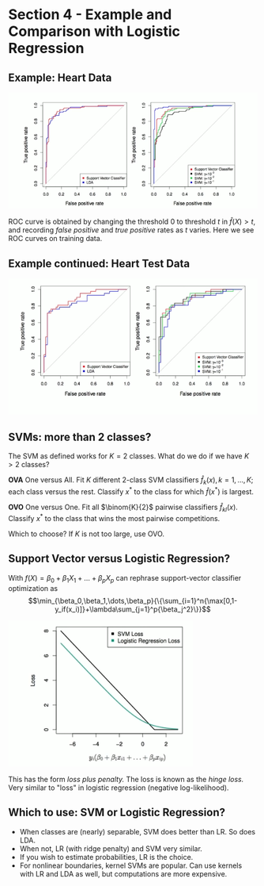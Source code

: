 # Section 4 - Example and Comparison with Logistic Regression
## Example: Heart Data
![](images/roc.png)

ROC curve is obtained by changing the threshold $0$ to threshold $t$ in $\hat{f}(X)>t,$ and recording _false positive_ and _true positive_ rates as $t$ varies. Here we see ROC curves on training data.
## Example continued: Heart Test Data
![](images/roctest.png)
## SVMs: more than $2$ classes?
The SVM as defined works for $K=2$ classes. What do we do if we have $K>2$ classes?

__OVA__
One versus All. Fit $K$ different $2$-class SVM classifiers $\hat{f}_k(x),k=1,\dots,K;$ each class versus the rest. Classify $x^*$ to the class for which $\hat{f}(x^*)$ is largest.

__OVO__
One versus One. Fit all $\binom{K}{2}$ pairwise classifiers $\hat{f}_{kl}(x).$ Classify $x^*$ to the class that wins the most pairwise competitions.

Which to choose? If $K$ is not too large, use OVO.
## Support Vector versus Logistic Regression?
With $f(X)=\beta_0+\beta_1X_1+\dots+\beta_pX_p$ can rephrase support-vector classifier optimization as
$$\min_{\beta_0,\beta_1,\dots,\beta_p}{\{\sum_{i=1}^n{\max[0,1-y_if(x_i)]}+\lambda\sum_{j=1}^p{\beta_j^2}\}}$$

![](images/log.png)

This has the form _loss plus penalty._
The loss is known as the _hinge loss._
Very similar to "loss" in logistic regression (negative log-likelihood).
## Which to use: SVM or Logistic Regression?
* When classes are (nearly) separable, SVM does better than LR. So does LDA.
* When not, LR (with ridge penalty) and SVM very similar.
* If you wish to estimate probabilities, LR is the choice.
* For nonlinear boundaries, kernel SVMs are popular. Can use kernels with LR and LDA as well, but computations are more expensive.